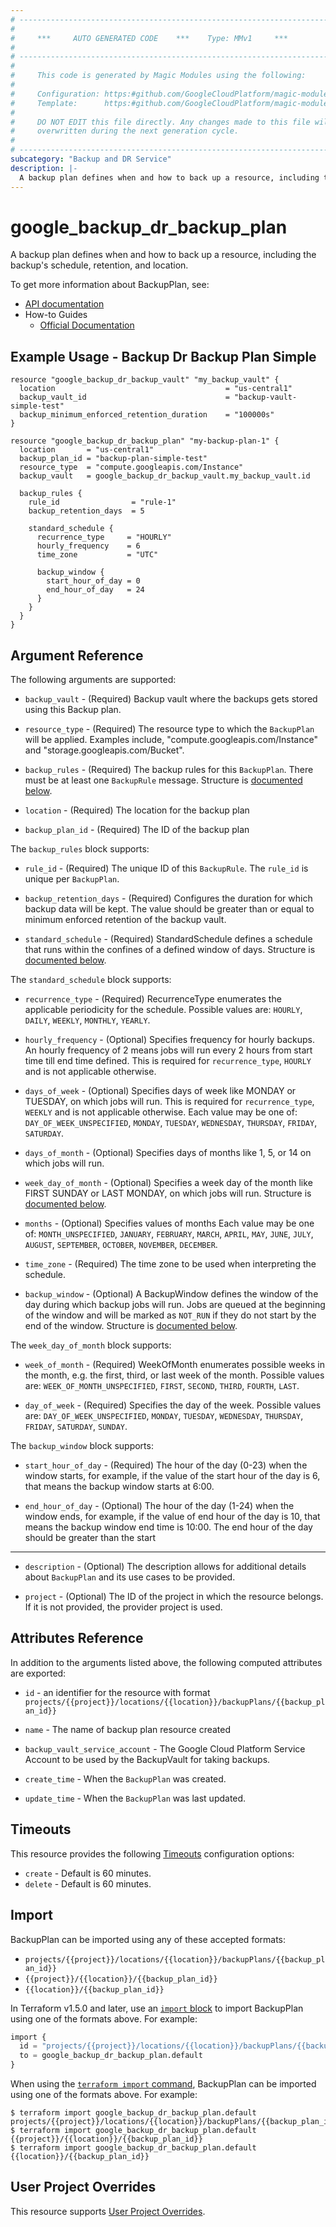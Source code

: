 ```yaml
---
# ----------------------------------------------------------------------------
#
#     ***     AUTO GENERATED CODE    ***    Type: MMv1     ***
#
# ----------------------------------------------------------------------------
#
#     This code is generated by Magic Modules using the following:
#
#     Configuration: https:#github.com/GoogleCloudPlatform/magic-modules/tree/main/mmv1/products/backupdr/BackupPlan.yaml
#     Template:      https:#github.com/GoogleCloudPlatform/magic-modules/tree/main/mmv1/templates/terraform/resource.html.markdown.tmpl
#
#     DO NOT EDIT this file directly. Any changes made to this file will be
#     overwritten during the next generation cycle.
#
# ----------------------------------------------------------------------------
subcategory: "Backup and DR Service"
description: |-
  A backup plan defines when and how to back up a resource, including the backup's schedule, retention, and location.
---
```


# google_backup_dr_backup_plan

A backup plan defines when and how to back up a resource, including the backup's schedule, retention, and location.


To get more information about BackupPlan, see:

* [API documentation](https://cloud.google.com/backup-disaster-recovery/docs/reference/rest)
* How-to Guides
    * [Official Documentation](https://cloud.google.com/backup-disaster-recovery/docs)

## Example Usage - Backup Dr Backup Plan Simple


```hcl
resource "google_backup_dr_backup_vault" "my_backup_vault" {
  location                                      = "us-central1"
  backup_vault_id                               = "backup-vault-simple-test"
  backup_minimum_enforced_retention_duration    = "100000s"
}

resource "google_backup_dr_backup_plan" "my-backup-plan-1" {
  location       = "us-central1"
  backup_plan_id = "backup-plan-simple-test"
  resource_type  = "compute.googleapis.com/Instance"
  backup_vault   = google_backup_dr_backup_vault.my_backup_vault.id

  backup_rules {
    rule_id                = "rule-1"
    backup_retention_days  = 5

    standard_schedule {
      recurrence_type     = "HOURLY"
      hourly_frequency    = 6
      time_zone           = "UTC"

      backup_window {
        start_hour_of_day = 0
        end_hour_of_day   = 24
      }
    }
  }
}
```

## Argument Reference

The following arguments are supported:


* `backup_vault` -
  (Required)
  Backup vault where the backups gets stored using this Backup plan.

* `resource_type` -
  (Required)
  The resource type to which the `BackupPlan` will be applied. Examples include, "compute.googleapis.com/Instance" and "storage.googleapis.com/Bucket".

* `backup_rules` -
  (Required)
  The backup rules for this `BackupPlan`. There must be at least one `BackupRule` message.
  Structure is [documented below](#nested_backup_rules).

* `location` -
  (Required)
  The location for the backup plan

* `backup_plan_id` -
  (Required)
  The ID of the backup plan


<a name="nested_backup_rules"></a>The `backup_rules` block supports:

* `rule_id` -
  (Required)
  The unique ID of this `BackupRule`. The `rule_id` is unique per `BackupPlan`.

* `backup_retention_days` -
  (Required)
  Configures the duration for which backup data will be kept. The value should be greater than or equal to minimum enforced retention of the backup vault.

* `standard_schedule` -
  (Required)
  StandardSchedule defines a schedule that runs within the confines of a defined window of days.
  Structure is [documented below](#nested_backup_rules_backup_rules_standard_schedule).


<a name="nested_standard_schedule"></a>The `standard_schedule` block supports:

* `recurrence_type` -
  (Required)
  RecurrenceType enumerates the applicable periodicity for the schedule.
  Possible values are: `HOURLY`, `DAILY`, `WEEKLY`, `MONTHLY`, `YEARLY`.

* `hourly_frequency` -
  (Optional)
  Specifies frequency for hourly backups. An hourly frequency of 2 means jobs will run every 2 hours from start time till end time defined.
  This is required for `recurrence_type`, `HOURLY` and is not applicable otherwise.

* `days_of_week` -
  (Optional)
  Specifies days of week like MONDAY or TUESDAY, on which jobs will run. This is required for `recurrence_type`, `WEEKLY` and is not applicable otherwise.
  Each value may be one of: `DAY_OF_WEEK_UNSPECIFIED`, `MONDAY`, `TUESDAY`, `WEDNESDAY`, `THURSDAY`, `FRIDAY`, `SATURDAY`.

* `days_of_month` -
  (Optional)
  Specifies days of months like 1, 5, or 14 on which jobs will run.

* `week_day_of_month` -
  (Optional)
  Specifies a week day of the month like FIRST SUNDAY or LAST MONDAY, on which jobs will run.
  Structure is [documented below](#nested_backup_rules_backup_rules_standard_schedule_week_day_of_month).

* `months` -
  (Optional)
  Specifies values of months
  Each value may be one of: `MONTH_UNSPECIFIED`, `JANUARY`, `FEBRUARY`, `MARCH`, `APRIL`, `MAY`, `JUNE`, `JULY`, `AUGUST`, `SEPTEMBER`, `OCTOBER`, `NOVEMBER`, `DECEMBER`.

* `time_zone` -
  (Required)
  The time zone to be used when interpreting the schedule.

* `backup_window` -
  (Optional)
  A BackupWindow defines the window of the day during which backup jobs will run. Jobs are queued at the beginning of the window and will be marked as
  `NOT_RUN` if they do not start by the end of the window.
  Structure is [documented below](#nested_backup_rules_backup_rules_standard_schedule_backup_window).


<a name="nested_week_day_of_month"></a>The `week_day_of_month` block supports:

* `week_of_month` -
  (Required)
  WeekOfMonth enumerates possible weeks in the month, e.g. the first, third, or last week of the month.
  Possible values are: `WEEK_OF_MONTH_UNSPECIFIED`, `FIRST`, `SECOND`, `THIRD`, `FOURTH`, `LAST`.

* `day_of_week` -
  (Required)
  Specifies the day of the week.
  Possible values are: `DAY_OF_WEEK_UNSPECIFIED`, `MONDAY`, `TUESDAY`, `WEDNESDAY`, `THURSDAY`, `FRIDAY`, `SATURDAY`, `SUNDAY`.

<a name="nested_backup_window"></a>The `backup_window` block supports:

* `start_hour_of_day` -
  (Required)
  The hour of the day (0-23) when the window starts, for example, if the value of the start hour of the day is 6, that means the backup window starts at 6:00.

* `end_hour_of_day` -
  (Optional)
  The hour of the day (1-24) when the window ends, for example, if the value of end hour of the day is 10, that means the backup window end time is 10:00.
  The end hour of the day should be greater than the start

- - -


* `description` -
  (Optional)
  The description allows for additional details about `BackupPlan` and its use cases to be provided.

* `project` - (Optional) The ID of the project in which the resource belongs.
    If it is not provided, the provider project is used.


## Attributes Reference

In addition to the arguments listed above, the following computed attributes are exported:

* `id` - an identifier for the resource with format `projects/{{project}}/locations/{{location}}/backupPlans/{{backup_plan_id}}`

* `name` -
  The name of backup plan resource created

* `backup_vault_service_account` -
  The Google Cloud Platform Service Account to be used by the BackupVault for taking backups.

* `create_time` -
  When the `BackupPlan` was created.

* `update_time` -
  When the `BackupPlan` was last updated.


## Timeouts

This resource provides the following
[Timeouts](https://developer.hashicorp.com/terraform/plugin/sdkv2/resources/retries-and-customizable-timeouts) configuration options:

- `create` - Default is 60 minutes.
- `delete` - Default is 60 minutes.

## Import


BackupPlan can be imported using any of these accepted formats:

* `projects/{{project}}/locations/{{location}}/backupPlans/{{backup_plan_id}}`
* `{{project}}/{{location}}/{{backup_plan_id}}`
* `{{location}}/{{backup_plan_id}}`


In Terraform v1.5.0 and later, use an [`import` block](https://developer.hashicorp.com/terraform/language/import) to import BackupPlan using one of the formats above. For example:

```tf
import {
  id = "projects/{{project}}/locations/{{location}}/backupPlans/{{backup_plan_id}}"
  to = google_backup_dr_backup_plan.default
}
```

When using the [`terraform import` command](https://developer.hashicorp.com/terraform/cli/commands/import), BackupPlan can be imported using one of the formats above. For example:

```
$ terraform import google_backup_dr_backup_plan.default projects/{{project}}/locations/{{location}}/backupPlans/{{backup_plan_id}}
$ terraform import google_backup_dr_backup_plan.default {{project}}/{{location}}/{{backup_plan_id}}
$ terraform import google_backup_dr_backup_plan.default {{location}}/{{backup_plan_id}}
```

## User Project Overrides

This resource supports [User Project Overrides](https://registry.terraform.io/providers/hashicorp/google/latest/docs/guides/provider_reference#user_project_override).
